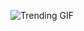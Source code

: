 ![Trending GIF](https://media4.giphy.com/media/v1.Y2lkPThiYjIxNzcycTBhejg1dzkwcnltYWV3dnA3bXRrN3V1bXlueGxrZnBmdHN2ZTU5dCZlcD12MV9naWZzX3NlYXJjaCZjdD1n/CuuSHzuc0O166MRfjt/giphy.gif)

